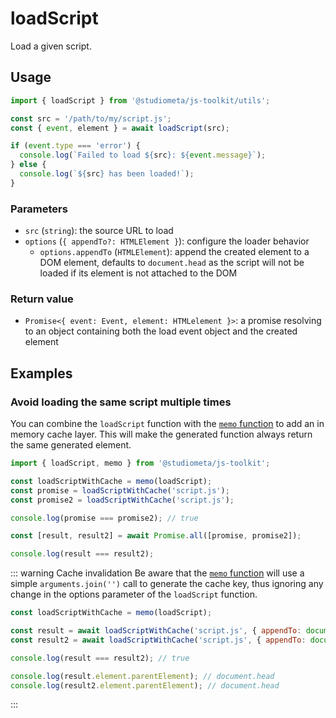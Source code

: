 # loadScript

Load a given script.

## Usage

```js twoslash
import { loadScript } from '@studiometa/js-toolkit/utils';

const src = '/path/to/my/script.js';
const { event, element } = await loadScript(src);

if (event.type === 'error') {
  console.log(`Failed to load ${src}: ${event.message}`);
} else {
  console.log(`${src} has been loaded!`);
}
```

### Parameters

- `src` (`string`): the source URL to load
- `options` (`{ appendTo?: HTMLElement }`): configure the loader behavior
  - `options.appendTo` (`HTMLElement`): append the created element to a DOM element, defaults to `document.head` as the script will not be loaded if its element is not attached to the DOM

### Return value

- `Promise<{ event: Event, element: HTMLelement }>`: a promise resolving to an object containing both the load event object and the created element

## Examples

### Avoid loading the same script multiple times

You can combine the `loadScript` function with the [`memo` function](/utils/memo.html) to add an in memory cache layer. This will make the generated function always return the same generated element.

```js twoslash
import { loadScript, memo } from '@studiometa/js-toolkit';

const loadScriptWithCache = memo(loadScript);
const promise = loadScriptWithCache('script.js');
const promise2 = loadScriptWithCache('script.js');

console.log(promise === promise2); // true

const [result, result2] = await Promise.all([promise, promise2]);

console.log(result === result2);
```

::: warning Cache invalidation
Be aware that the [`memo` function](/utils/memo.html) will use a simple `arguments.join('')` call to generate the cache key, thus ignoring any change in the options parameter of the `loadScript` function.

```js twoslash
const loadScriptWithCache = memo(loadScript);

const result = await loadScriptWithCache('script.js', { appendTo: document.head });
const result2 = await loadScriptWithCache('script.js', { appendTo: document.body });

console.log(result === result2); // true

console.log(result.element.parentElement); // document.head
console.log(result2.element.parentElement); // document.head
```

:::

